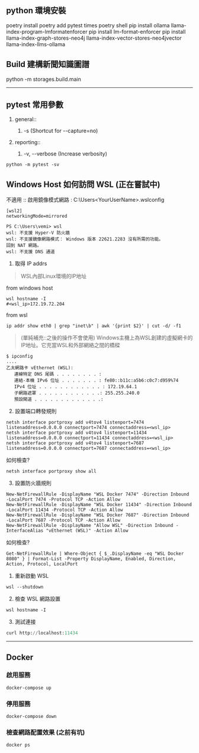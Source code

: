 ## python 環境安裝
poetry install
poetry add pytest times 
poetry shell
pip install ollama llama-index-program-lmformatenforcer
pip install lm-format-enforcer
pip install llama-index-graph-stores-neo4j llama-index-vector-stores-neo4jvector llama-index-llms-ollama

## Build 建構新聞知識圖譜

python -m storages.build.main                   

---

## pytest 常用參數

1. general:: 
   1. -s (Shortcut for --capture=no)

2. reporting:: 
   1. -v, --verbose (Increase verbosity)

```shell
python -m pytest -sv
```

## Windows Host 如何訪問 WSL (正在嘗試中)

不適用 :: 啟用鏡像模式網路 : C:\Users\<YourUserName>\.wslconfig
```shell
[wsl2]
networkingMode=mirrored
```

```shell
PS C:\Users\vemi> wsl
wsl: 不支援 Hyper-V 防火牆
wsl: 不支援鏡像網路模式： Windows 版本 22621.2283 沒有所需的功能。
回到 NAT 網路。
wsl: 不支援 DNS 通道
```


1. 取得 IP addrs

> WSL內部Linux環境的IP地址

from windows host
```shell
wsl hostname -I
#<wsl_ip>172.19.72.204
```

from wsl 
```shell
ip addr show eth0 | grep "inet\b" | awk '{print $2}' | cut -d/ -f1
```

> (單純補充::之後的操作不會使用)
> Windows主機上為WSL創建的虛擬網卡的IP地址。它充當WSL和外部網絡之間的橋樑 
```shell
$ ipconfig 
....
乙太網路卡 vEthernet (WSL):
   連線特定 DNS 尾碼 . . . . . . . . : 
   連結-本機 IPv6 位址 . . . . . . . : fe80::b11c:a5b6:c0c7:d959%74
   IPv4 位址 . . . . . . . . . . . . : 172.19.64.1
   子網路遮罩 . . . . . . . . . . . .: 255.255.240.0
   預設閘道 . . . . . . . . . . . . .:
```

2. 設置端口轉發規則
```
netsh interface portproxy add v4tov4 listenport=7474 listenaddress=0.0.0.0 connectport=7474 connectaddress=<wsl_ip>
netsh interface portproxy add v4tov4 listenport=11434 listenaddress=0.0.0.0 connectport=11434 connectaddress=<wsl_ip>
netsh interface portproxy add v4tov4 listenport=7687 listenaddress=0.0.0.0 connectport=7687 connectaddress=<wsl_ip>
```
如何檢查?
```shell
netsh interface portproxy show all
```
3. 設置防火牆規則
```
New-NetFirewallRule -DisplayName "WSL Docker 7474" -Direction Inbound -LocalPort 7474 -Protocol TCP -Action Allow
New-NetFirewallRule -DisplayName "WSL Docker 11434" -Direction Inbound -LocalPort 11434 -Protocol TCP -Action Allow
New-NetFirewallRule -DisplayName "WSL Docker 7687" -Direction Inbound -LocalPort 7687 -Protocol TCP -Action Allow
New-NetFirewallRule -DisplayName "Allow WSL" -Direction Inbound -InterfaceAlias "vEthernet (WSL)" -Action Allow
```
如何檢查?
```shell
Get-NetFirewallRule | Where-Object { $_.DisplayName -eq "WSL Docker 8080" } | Format-List -Property DisplayName, Enabled, Direction, Action, Protocol, LocalPort
```

1. 重新啟動 WSL
```shell
wsl --shutdown
```

2. 檢查 WSL 網路設置
```
wsl hostname -I
```

3. 測試連接
```python
curl http://localhost:11434
```


---

## Docker

### 啟用服務
```shell
docker-compose up
```

### 停用服務
```shell
docker-compose down
```
### 檢查網路配置效果 (之前有坑)
```shell
docker ps
```
